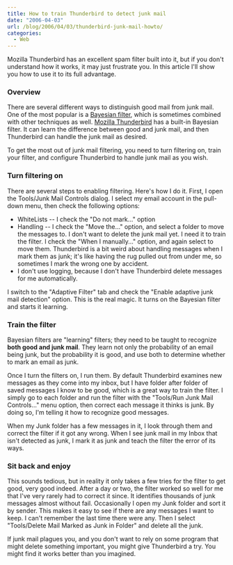 ```yaml
---
title: How to train Thunderbird to detect junk mail
date: "2006-04-03"
url: /blog/2006/04/03/thunderbird-junk-mail-howto/
categories:
  - Web
---
```

Mozilla Thunderbird has an excellent spam filter built into it, but if you don't understand how it works, it may just frustrate you. In this article I'll show you how to use it to its full advantage.

### Overview

There are several different ways to distinguish good mail from junk mail. One of the most popular is a [Bayesian filter][1], which is sometimes combined with other techniques as well. [Mozilla Thunderbird][2] has a built-in Bayesian filter. It can learn the difference between good and junk mail, and then Thunderbird can handle the junk mail as desired.

To get the most out of junk mail filtering, you need to turn filtering on, train your filter, and configure Thunderbird to handle junk mail as you wish.

### Turn filtering on

There are several steps to enabling filtering. Here's how I do it. First, I open the Tools/Junk Mail Controls dialog. I select my email account in the pull-down menu, then check the following options:

*   WhiteLists -- I check the "Do not mark..." option
*   Handling -- I check the "Move the..." option, and select a folder to move the messages to. I don't want to delete the junk mail yet. I need it to train the filter. I check the "When I manually..." option, and again select to move them. Thunderbird is a bit weird about handling messages when I mark them as junk; it's like having the rug pulled out from under me, so sometimes I mark the wrong one by accident.
*   I don't use logging, because I don't have Thunderbird delete messages for me automatically.

I switch to the "Adaptive Filter" tab and check the "Enable adaptive junk mail detection" option. This is the real magic. It turns on the Bayesian filter and starts it learning.

### Train the filter

Bayesian filters are "learning" filters; they need to be taught to recognize **both good and junk mail**. They learn not only the probability of an email being junk, but the probability it is good, and use both to determine whether to mark an email as junk.

Once I turn the filters on, I run them. By default Thunderbird examines new messages as they come into my inbox, but I have folder after folder of saved messages I know to be good, which is a great way to train the filter. I simply go to each folder and run the filter with the "Tools/Run Junk Mail Controls..." menu option, then correct each message it thinks is junk. By doing so, I'm telling it how to recognize good messages.

When my Junk folder has a few messages in it, I look through them and correct the filter if it got any wrong. When I see junk mail in my Inbox that isn't detected as junk, I mark it as junk and teach the filter the error of its ways.

### Sit back and enjoy

This sounds tedious, but in reality it only takes a few tries for the filter to get good, very good indeed. After a day or two, the filter worked so well for me that I've very rarely had to correct it since. It identifies thousands of junk messages almost without fail. Occasionally I open my Junk folder and sort it by sender. This makes it easy to see if there are any messages I want to keep. I can't remember the last time there were any. Then I select "Tools/Delete Mail Marked as Junk in Folder" and delete all the junk.

If junk mail plagues you, and you don't want to rely on some program that might delete something important, you might give Thunderbird a try. You might find it works better than you imagined.

 [1]: http://en.wikipedia.org/wiki/Bayesian_filtering
 [2]: http://www.mozilla.com/thunderbird/
